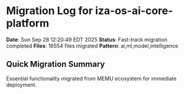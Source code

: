 # Migration Log for iza-os-ai-core-platform

**Date**: Sun Sep 28 12:20:49 EDT 2025
**Status**: Fast-track migration completed
**Files**:    16554 files migrated
**Pattern**: ai,ml,model,intelligence

## Quick Migration Summary
Essential functionality migrated from MEMU ecosystem for immediate deployment.

